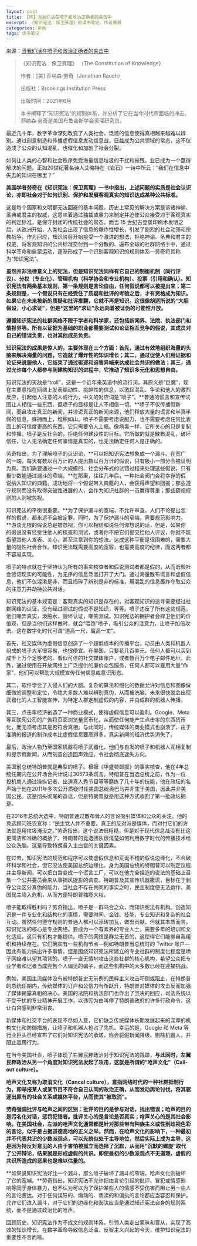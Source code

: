 ```yaml
---
layout: post
title: 【转】当我们活在喷子和政治正确者的夹击中
excerpt: 《知识宪法：保卫真理》的读书笔记，作者黄湘
categories: 新闻
tags: 读书笔记
---
```


来源：[当我们活在喷子和政治正确者的夹击中](https://mp.weixin.qq.com/s?__biz=MjM5NDAzMjk2MA==&mid=2653575128&idx=1&sn=405af8a1ce60c6df5253462ebeb016ee)

> 《知识宪法：保卫真理》 （The Constitution of Knowledge）
>
>  作者：[美] 乔纳森·劳奇（Jonathan Rauch）
>
> 出版社：Brookings Institution Press
>
> 出版时间：2021年6月
>
> 本书阐释了“知识宪法“的规则体系，并分析了它在当今时代所面临的冲击。乔纳森·劳奇是美国布鲁金斯学会资深研究员。 


最近几十年，数字革命深刻改变了人类社会，泛滥的信息使得真相越来越难以辨别。通过刻意制造和传播虚假信息发动信息战，日益成为公共领域的常态，这不仅造成了公众的认知混乱，也催化和加剧了社会分裂。


如何让人类的心智和社会秩序免受海量信息垃圾的干扰和摧残，业已成为一个亟待解决的问题。正如20世纪著名诗人艾略特在《岩石》一诗中所云：“我们在信息中失去的知识在哪里？”


**美国学者劳奇在《知识宪法：保卫真理》一书中指出，上述问题的实质是社会认识论，亦即社会对于如何识别、保护和发展客观真实的知识达成某种公共标准。**

这是每个国家和文明都无法回避的基本问题。历史上常见的解决方案是诉诸神谕、圣典或君主的权威，这意味着通过独裁或暴力来制定并迫使公众接受对于客观真实的判定标准，是保守封闭的传统社会的常态。而当 15 世纪古登堡印刷术发明之后，从欧洲开始，人类社会出现了信息的爆炸性增长，引发了剧烈的社会动荡和宗教战争。作为回应，知识阶层开始接受一个激进的想法，拒绝神谕、圣典和君主的权威，将客观知识的公共标准交付到一个分散的、遍布全球的社群网络手中，通过科学革命和启蒙运动，逐渐形成了一个识别客观知识的规则体系—劳奇将其称为“知识宪法”。


**虽然并非法律意义上的宪法，但是知识宪法同样有它自己的制衡机制（同行评议）、分权（专业化）、管理机构（科学协会和专业机构）、投票（引用和确认）。知识宪法有两条基本规则，第一条规则是言论自由，任何假说都可以被提出来；第二条规则是，一个假说只有在经受住了质疑和批评的考验之后，才有资格成为知识。如果它在未来被新的质疑和批评推翻，它就不再是知识。这很像胡适所说的“大胆假设，小心求证”，但是*这里的“求证”永远向着被证伪的可能性开放。**


**遵循知识宪法的社群网络不限于学者和科学家，还包括新闻界、法院、执法部门和情报界等。所有以证据为基础的职业都需要测试和论证相互竞争的假说，其成员对自己的错误负责，也对其他成员负责。**


**知识宪法的成果是惊人的，主要体现在三个方面：首先，通过有效地组织海量的头脑来解决海量的问题，它造就了爆炸性的知识增长；其二，通过促使人们用证据和论证来说服他人，它结束了通过驱逐和迫害异端来达成社会共识的做法；其三，通过允许每个人都参与到建构知识的进程中，它推动了知识多元化和思想自由。**


知识宪法的天敌是“troll”，这是一个近年来英语中的流行词，其原义是“巨魔”，现在主要意指在网络上发表煽动性、挑衅性的信息，以激起混乱、争论和他人的激烈反应，引起他人注意的人或行为，中文的对应词是“喷子”。**普通的谎言和宣传试图让人相信一些东西，但喷子的目标是让人不相信一切。**喷子不仅传播假新闻，而且攻击真正的新闻，并诽谤真正的新闻来源，他们释放大量的谎言和半真半假的信息，蜂拥而上，堆积如山。喷子不需要考虑说服力，也不需要考虑任何比表面上的可信度更高的东西，它只需要令人上瘾。像病毒一样，它所关心的只是复制和传播。喷子是反社会的，拒绝任何建设性的目标。它所做的就是散布混乱，破坏信任，让人无法确定任何事情是真实的，也无法确定任何人是正确的。


劳奇指出，为了理解喷子的认识论，**可以把知识宪法想象成一个漏斗。在宽广的一端，每天有数以百万计的人提出数以百万计的假说，只有极小一部分会被证明为真。我们需要通过一个大规模的、社会分布式的试错过程来处理这些假说，只有极少数能通过漏斗的窄端。**在那里，往往几年后，一种社会阀门会将幸存的假说纳入知识的典籍。成功地将一个假说带入典籍的人，会获得声望和回报；那些遵守规则而没有取得突破性进展的人，会作为知识社群的一员赢得尊重；那些藐视规则的人则被忽视。


知识宪法的平衡很重要。**为了保护漏斗的宽端，不允许审查，人们不论提出怎样的假说，都永远不会被定罪。同时，为了保护漏斗的窄端，需要规范影响力。**游谈无根的假说总是被忽视。你可以相信和说任何你想说的话，但是，如果你的假说没有经受住他人的核查和测试，或者你不把它们提交给他人评议，你就不能指望其他人发表、关心，甚至注意到你的想法。达成这种平衡是很困难的，需要大量的隐性社会合作。知识宪法既需要高度的宽容，也需要高度的纪律，而这两者都不容易实现。


喷子的特点就在于坚持认为所有的事实核查者和假说测试者都是假的，从而诋毁社会验证现实的可能性，为无序的信息泛滥打开了大门。通过海量散布谎言和虚假信息，他们不仅混淆是非，而且捣碎了辨别是非的标准，用混乱的信息轰炸夺取公众的注意力并劫持公共对话。


知识宪法的基本规范是：客观真实的知识是存在的，对客观知识的追寻需要经过社群网络的认证，没有经过测试的假说不是知识，等等。喷子违反了所有这些规范，他们嘲弄真实，泼脏水，毁坏认证，嘲笑测试。知识宪法的拥护者会捍卫他们的价值观，但是当他们这样做时，就会“喂饱”喷子，吸引公众的注意力，让喷子加倍攻击。这在数字化时代可谓“道高一尺，魔高一丈”。


首先，社交媒体为虚假信息创造了一个超低成本的传播平台。动员由人类和机器人组成的喷子大军很容易，也很便宜。在美国，只要花几百美元，任何人都可以买到成千上万个足够老的、看似可信的社交媒体账户，或者数百万个电子邮件地址。此外，通过使用在开放网络上广泛提供的廉价众包服务，任何人都可以雇用大量“作家”，他们可以帮助大规模宣传任何信息或意识形态。


其二，软件学会了入侵人们的大脑。复杂的算法和细化的数据允许对信息和图像做细微的调整和定位，令绝大多数人难以辨别真伪，从而被洗脑。未来很快就会出现武器化的人工智能宣传，为特定人群定制虚假的内容，并由成群的机器人传播。


其三，点击率经济创造了一种商业模式，使得虚假信息可以盈利。Google、Meta等互联网公司的广告将页面浏览量货币化，从而使任何能产生点击率的东西货币化，而无须考虑其是否符合真相。与此同时，传统媒体的商业模式也崩溃了，由于准确的报道的制作成本比虚假信息要高得多，真实新闻的经济优势消失了。


最后，政治人物乃至国家机器将喷子武器化，他们与自发的喷子和机器人互相复制和提示假新闻，从而刻意创造回声效应，令社会彻底迷失方向。


美国前总统特朗普就是典型的喷子。根据《华盛顿邮报》的事实核查，他在4年总统任期内在公开场合共计说过30573条谎言。特朗普在当选总统之前，作为一位投机商人通过操纵记者、出演真人秀节目等等磨练了几十年的技能，他在政坛的名声始于他在2011年多次公开质疑时任美国总统奥巴马并非生于美国，因此并非美国公民。这是彻头彻尾的造谣，但是特朗普就是用这种方式收割了第一批政坛拥趸。


在2016年总统大选中，特朗普通过散布耸人的言论吸引媒体和公众的关注。他的竞选顾问班农宣称：“民主党人并不重要。真正的反对派是媒体，而对付它们的方法就是用垃圾淹没之。”劳奇指出，这个说法很粗糙，但是对于现代信息战没有比这更简洁和准确的概括了。特朗普的竞选团队很清楚如何利用数字时代的传播技术给公众洗脑，这是导致特朗普入主白宫的关键因素。


在过去，知识宪法的规范和程序可以使虚假信息和荒诞不稽的假说边缘化，不会破坏科学和社会，但它没法使美国总统边缘化。身为美国总统的特朗普可以制定议程并主导新闻，可以把白宫变成一个谎言工厂，可以在他完全捏造的说法的基础上召集一个公共委员会来从事捕风捉影的调查。特朗普及其宣传机器撒谎，目标在于剥夺公众区分真伪的能力，当社会不存在共同的事实之时，民主制度便无法运作，美国民主陷入危机，从而方便特朗普独揽大权。


喷子能取得胜利吗？劳奇指出，喷子是一群乌合之众，而知识宪法有机构。创造知识是一件专业化和结构化的事情，需要时间、金钱、技能、专业知识和复杂的社会互动。虽然任何遵守规则的普通人都可以添砖加瓦，做出贡献，但就其本质而言，知识宪法的核心是专业网络。要成为一个有素养的专业人士，需要多年的培训和文化适应，这只有机构才能提供。喷子的网络是群龙无首的，这使得它们能够自我组织和持续存在。它们确实有一些机构节点—例如特朗普当总统时的 Twitter 账户—因此有能力搞出许多事情，但是围绕知识宪法所建立的专业社群的制度化程度是喷子网络难以望其项背的。喷子一直无情地攻击这些社群的核心机构，希望公众把专业学者和记者当成兜售个人偏见的骗子，而这些机构中的大多数已经在迎接挑战。


例如，美国主流媒体没有被特朗普史无前例的民粹主义攻击吓倒或阻止，在特朗普的总统任期内，传统媒体的订户和公信力有所跃升，特朗普对媒体的攻击反而加强了媒体揭露真相的决心。美国的法院和执法部门也作出了坚决的回应，司法系统以不受干扰的专业精神开展工作，以违宪为由叫停了特朗普政府的许多行政命令，这让白宫感到非常沮丧。


新媒体和社交平台的表现不尽如人意，它们缺乏传统媒体长期发展起来的深厚的机构文化和防御措施，让喷子和机器人抢占了先机。幸运的是，Google 和 Meta 等行业巨头已经宣布了它们对知识宪法的承诺，称会将假新闻降级、剔除机器人，并阻止滥用行为。


在当今美国社会，喷子体现了右翼民粹政治对于知识宪法的践踏，**与此同时，左翼民粹政治从另一个角度对知识宪法发起了攻击，这就是所谓的“呛声文化”（Call-out culture）。**


**呛声文化又称为取消文化（Cancel culture），意指网络时代的一种社群抵制行为，即举报某人或某节目不符合自己认同的政治正确，从而发动舆论讨伐，将其驱逐出原有的社会关系或媒体平台，从而使其“被取消”。**


**劳奇强调批评与呛声之间的区别：批评的目的是参与对话，找出错误；呛声的目的是污名化对话，惩罚犯错者。批评关心的是言论是否真实；呛声关心的是其社会影响。在美国社会，左派的呛声文化通常都是针对那些带有种族主义或性别歧视色彩的言论，似乎是占据道德高地的正义之举。然而，在呛声文化的影响下，一种最初并不代表共识的少数派观点，可以先貌似处于主导地位，然后实际上成为主导，这是因为持反对意见的人由于害怕被孤立而选择了沉默，从而用“沉默的螺旋”取代了公开辩论，结果就是形成虚假的共识。即使最初的少数派观点不无道理，虚假的共识所造成的恶果也是难以估量的。**


**如果说知识宪法好比一个漏斗，那么喷子破坏了漏斗的窄端，呛声文化则破坏了它的宽端。**劳奇指出，知识宪法不允许把由言论引起的批评、冒犯或情感影响等同于身体暴力，也不认为可以为了保护某些人的情感不受伤害而阻止另一些人的言论表达。对于任何误导的、煽动的、亵渎的和偏执的言论都应当容忍和保护，允许它们进入漏斗，对于它们的边缘化和淘汰应当是通过知识宪法自身的规则系统，而不是通过政治化的呛声。


回顾历史，知识宪法作为不成文的规则体系，引领人类走出蒙昧和盲从，实现了高效的知识增长。在数字革命导致信息泛滥、反智主义兴起的今天，维护知识宪法的重要性不言而喻。
